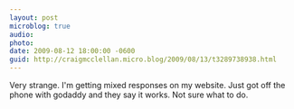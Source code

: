 ```yaml
---
layout: post
microblog: true
audio: 
photo: 
date: 2009-08-12 18:00:00 -0600
guid: http://craigmcclellan.micro.blog/2009/08/13/t3289738938.html
---
```

Very strange.  I'm getting mixed responses on my website.  Just got off the phone with godaddy and they say it works.  Not sure what to do.
